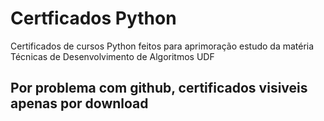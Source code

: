 # Certficados Python
Certificados de cursos Python feitos para aprimoração estudo da matéria Técnicas de Desenvolvimento de Algoritmos UDF
<h2>Por problema com github, certificados visiveis apenas por download</h2>

